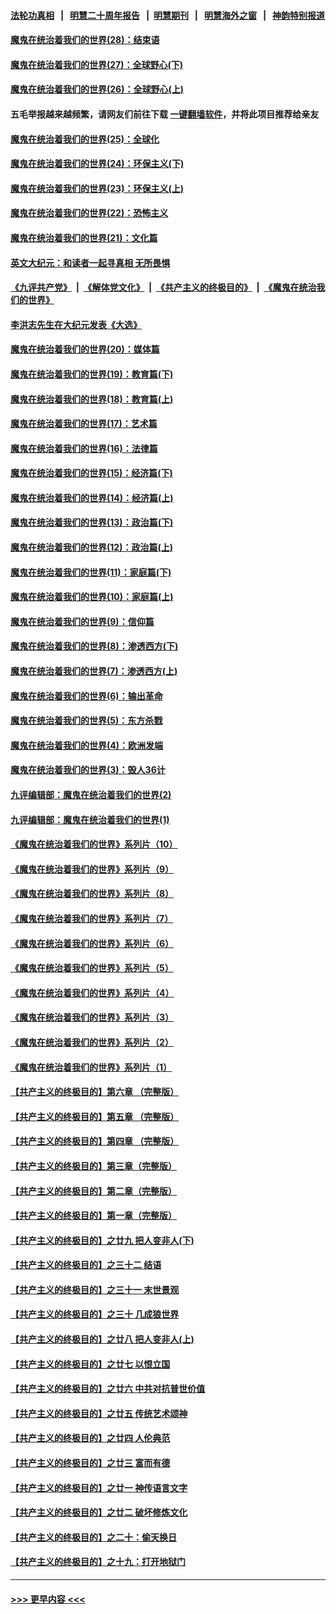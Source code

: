 #### [法轮功真相](https://github.com/gfw-breaker/truth/blob/master/README.md?t=0) &nbsp;&nbsp;|&nbsp;&nbsp; [明慧二十周年报告](https://github.com/gfw-breaker/mh-reports/blob/master/README.md?t=0) &nbsp;&nbsp;|&nbsp;&nbsp;[明慧期刊](https://github.com/gfw-breaker/mh-qikan) &nbsp;&nbsp;|&nbsp;&nbsp; [明慧海外之窗](https://github.com/gfw-breaker/mh-news/blob/master/README.md?t=0) &nbsp;&nbsp;|&nbsp;&nbsp; [神韵特别报道](https://github.com/gfw-breaker/mh-news/blob/master/shenyun.md?t=0)
#### [魔鬼在统治着我们的世界(28)：结束语](../pages/nsc422/n10936246.md?t=06102252) 
#### [魔鬼在统治着我们的世界(27)：全球野心(下)](../pages/nsc422/n10928319.md?t=06102252) 
#### [魔鬼在统治着我们的世界(26)：全球野心(上)](../pages/nsc422/n10900318.md?t=06102252) 
#### 五毛举报越来越频繁，请网友们前往下载 [一键翻墙软件](https://github.com/gfw-breaker/ssr-accounts)，并将此项目推荐给亲友
#### [魔鬼在统治着我们的世界(25)：全球化](../pages/nsc422/n10788205.md?t=06102252) 
#### [魔鬼在统治着我们的世界(24)：环保主义(下)](../pages/nsc422/n10695307.md?t=06102252) 
#### [魔鬼在统治着我们的世界(23)：环保主义(上)](../pages/nsc422/n10688613.md?t=06102252) 
#### [魔鬼在统治着我们的世界(22)：恐怖主义](../pages/nsc422/n10614727.md?t=06102252) 
#### [魔鬼在统治着我们的世界(21)：文化篇](../pages/nsc422/n10597706.md?t=06102252) 
#### [英文大纪元：和读者一起寻真相 无所畏惧](../pages/nsc422/n12542027.md?t=06102252) 
#### [《九评共产党》](https://github.com/begood0513/9ping.md/blob/master/README.md) &nbsp;|&nbsp; [《解体党文化》](../../../../jtdwh.md/blob/master/README.md)  &nbsp;|&nbsp; [《共产主义的终极目的》](../../../../gczydzjmd.md/blob/master/README.md) &nbsp;|&nbsp; [《魔鬼在统治我们的世界》](../../../../mgztzwmdsj.md/blob/master/README.md) 
#### [李洪志先生在大纪元发表《大选》](../pages/nsc422/n12534746.md?t=06102252) 
#### [魔鬼在统治着我们的世界(20)：媒体篇](../pages/nsc422/n10586579.md?t=06102252) 
#### [魔鬼在统治着我们的世界(19)：教育篇(下)](../pages/nsc422/n10564808.md?t=06102252) 
#### [魔鬼在统治着我们的世界(18)：教育篇(上)](../pages/nsc422/n10526970.md?t=06102252) 
#### [魔鬼在统治着我们的世界(17)：艺术篇](../pages/nsc422/n10499093.md?t=06102252) 
#### [魔鬼在统治着我们的世界(16)：法律篇](../pages/nsc422/n10485969.md?t=06102252) 
#### [魔鬼在统治着我们的世界(15)：经济篇(下)](../pages/nsc422/n10469975.md?t=06102252) 
#### [魔鬼在统治着我们的世界(14)：经济篇(上)](../pages/nsc422/n10457370.md?t=06102252) 
#### [魔鬼在统治着我们的世界(13)：政治篇(下)](../pages/nsc422/n10448270.md?t=06102252) 
#### [魔鬼在统治着我们的世界(12)：政治篇(上)](../pages/nsc422/n10444576.md?t=06102252) 
#### [魔鬼在统治着我们的世界(11)：家庭篇(下)](../pages/nsc422/n10440961.md?t=06102252) 
#### [魔鬼在统治着我们的世界(10)：家庭篇(上)](../pages/nsc422/n10435448.md?t=06102252) 
#### [魔鬼在统治着我们的世界(9)：信仰篇](../pages/nsc422/n10432159.md?t=06102252) 
#### [魔鬼在统治着我们的世界(8)：渗透西方(下)](../pages/nsc422/n10429603.md?t=06102252) 
#### [魔鬼在统治着我们的世界(7)：渗透西方(上)](../pages/nsc422/n10426013.md?t=06102252) 
#### [魔鬼在统治着我们的世界(6)：输出革命](../pages/nsc422/n10421536.md?t=06102252) 
#### [魔鬼在统治着我们的世界(5)：东方杀戮](../pages/nsc422/n10417707.md?t=06102252) 
#### [魔鬼在统治着我们的世界(4)：欧洲发端](../pages/nsc422/n10414890.md?t=06102252) 
#### [魔鬼在统治着我们的世界(3)：毁人36计](../pages/nsc422/n10411583.md?t=06102252) 
#### [九评编辑部：魔鬼在统治着我们的世界(2)](../pages/nsc422/n10410036.md?t=06102252) 
#### [九评编辑部：魔鬼在统治着我们的世界(1)](../pages/nsc422/n10406825.md?t=06102252) 
#### [《魔鬼在统治着我们的世界》系列片（10）](../pages/nsc422/n12292670.md?t=06102252) 
#### [《魔鬼在统治着我们的世界》系列片（9）](../pages/nsc422/n12290859.md?t=06102252) 
#### [《魔鬼在统治着我们的世界》系列片（8）](../pages/nsc422/n12287445.md?t=06102252) 
#### [《魔鬼在统治着我们的世界》系列片（7）](../pages/nsc422/n12283425.md?t=06102252) 
#### [《魔鬼在统治着我们的世界》系列片（6）](../pages/nsc422/n12282314.md?t=06102252) 
#### [《魔鬼在统治着我们的世界》系列片（5）](../pages/nsc422/n12281419.md?t=06102252) 
#### [《魔鬼在统治着我们的世界》系列片（4）](../pages/nsc422/n12274024.md?t=06102252) 
#### [《魔鬼在统治着我们的世界》系列片（3）](../pages/nsc422/n12271322.md?t=06102252) 
#### [《魔鬼在统治着我们的世界》系列片（2）](../pages/nsc422/n12269049.md?t=06102252) 
#### [《魔鬼在统治着我们的世界》系列片（1）](../pages/nsc422/n12267575.md?t=06102252) 
#### [【共产主义的终极目的】第六章 （完整版）](../pages/nsc422/n11428913.md?t=06102252) 
#### [【共产主义的终极目的】第五章 （完整版）](../pages/nsc422/n11428912.md?t=06102252) 
#### [【共产主义的终极目的】第四章 （完整版）](../pages/nsc422/n11428907.md?t=06102252) 
#### [【共产主义的终极目的】第三章（完整版）](../pages/nsc422/n11428848.md?t=06102252) 
#### [【共产主义的终极目的】第二章（完整版）](../pages/nsc422/n11428831.md?t=06102252) 
#### [【共产主义的终极目的】第一章（完整版）](../pages/nsc422/n11417651.md?t=06102252) 
#### [【共产主义的终极目的】之廿九 把人变非人(下)](../pages/nsc422/n11344140.md?t=06102252) 
#### [【共产主义的终极目的】之三十二 结语](../pages/nsc422/n11360535.md?t=06102252) 
#### [【共产主义的终极目的】之三十一 末世景观](../pages/nsc422/n11351129.md?t=06102252) 
#### [【共产主义的终极目的】之三十 几成狼世界](../pages/nsc422/n11348280.md?t=06102252) 
#### [【共产主义的终极目的】之廿八 把人变非人(上)](../pages/nsc422/n11340492.md?t=06102252) 
#### [【共产主义的终极目的】之廿七 以恨立国](../pages/nsc422/n11336944.md?t=06102252) 
#### [【共产主义的终极目的】之廿六 中共对抗普世价值](../pages/nsc422/n11324785.md?t=06102252) 
#### [【共产主义的终极目的】之廿五 传统艺术颂神](../pages/nsc422/n11296396.md?t=06102252) 
#### [【共产主义的终极目的】之廿四 人伦典范](../pages/nsc422/n11296397.md?t=06102252) 
#### [【共产主义的终极目的】之廿三 富而有德](../pages/nsc422/n11283598.md?t=06102252) 
#### [【共产主义的终极目的】之廿一 神传语言文字](../pages/nsc422/n11263265.md?t=06102252) 
#### [【共产主义的终极目的】之廿二 破坏修炼文化](../pages/nsc422/n11245728.md?t=06102252) 
#### [【共产主义的终极目的】之二十：偷天换日](../pages/nsc422/n11238846.md?t=06102252) 
#### [【共产主义的终极目的】之十九：打开地狱门](../pages/nsc422/n11206376.md?t=06102252) 

----
#### [ >>> 更早内容 <<< ](../indexes/nsc422-earlier.md)
